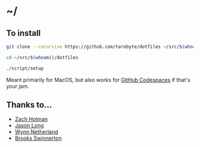 # ~/

## To install

```sh
git clone --recursive https://github.com/tarebyte/dotfiles ~/src/$(whoami)/dotfiles
```

```sh
cd ~/src/$(whoami)/dotfiles
```

```sh
./script/setup
```

Meant primarily for MacOS, but also works for [GitHub Codespaces](https://docs.github.com/en/codespaces/customizing-your-codespace/personalizing-codespaces-for-your-account#dotfiles) if that's your jam.

## Thanks to...

* [Zach Holman](https://github.com/holman/dotfiles)
* [Jason Long](https://github.com/jasonlong/dotfiles)
* [Wynn Netherland](https://github.com/pengwynn/dotfiles)
* [Brooks Swinnerton](https://github.com/bswinnerton/dotfiles)
